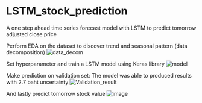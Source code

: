 # LSTM_stock_prediction
A one step ahead time series forecast model with LSTM to predict tomorrow adjusted close price

Perform EDA on the dataset to discover trend and seasonal pattern (data decomposition)
![data_decom](https://user-images.githubusercontent.com/81757056/114016897-8ee73c00-9895-11eb-8972-ae0b913cf2b0.jpg)

Set hyperparameter and train a LSTM model using Keras library
![model](https://user-images.githubusercontent.com/81757056/114017482-42503080-9896-11eb-9bbc-88fd22d9a0b8.png)

Make prediction on validation set: The model was able to produced results with 2.7 baht uncertainty
![Validation_result](https://user-images.githubusercontent.com/81757056/114017562-5dbb3b80-9896-11eb-9430-4d172eb94651.png)

And lastly predict tomorrow stock value
![image](https://user-images.githubusercontent.com/81757056/114017772-9c50f600-9896-11eb-821f-a67f263d8e5c.png)


